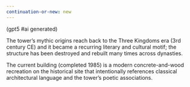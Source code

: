```yaml
---
continuation-or-new: new
---
```

(gpt5 #ai generated)

The tower’s mythic origins reach back to the Three Kingdoms era (3rd century CE) and it became a recurring literary and cultural motif; the structure has been destroyed and rebuilt many times across dynasties.

The current building (completed 1985) is a modern concrete-and-wood recreation on the historical site that intentionally references classical architectural language and the tower’s poetic associations.